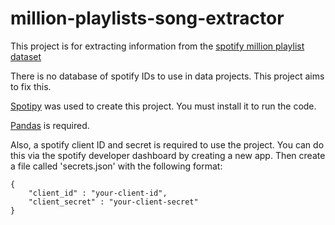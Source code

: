 # million-playlists-song-extractor
This project is for extracting information from the [spotify million playlist dataset](https://www.aicrowd.com/challenges/spotify-million-playlist-dataset-challenge#dataset)

There is no database of spotify IDs to use in data projects. This project aims to fix this.

[Spotipy](https://spotipy.readthedocs.io/en/2.21.0/#license) was used to create this project. You must install it to run the code.

[Pandas](https://pandas.pydata.org/) is required.

Also, a spotify client ID and secret is required to use the project. You can do this via the spotify developer dashboard by creating a new app. Then create a file called 'secrets.json' with the following format:

~~~
{
    "client_id" : "your-client-id",
    "client_secret" : "your-client-secret"
}
~~~